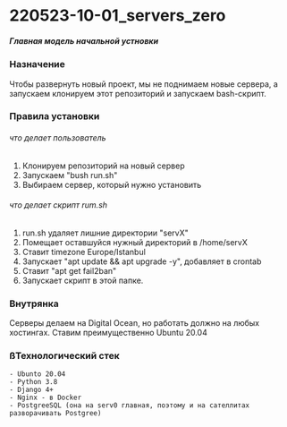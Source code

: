 # 220523-10-01_servers_zero

##### Главная модель начальной устновки

### Назначение

Чтобы развернуть новый проект, мы не поднимаем новые сервера, а запускаем клонируем этот репозиторий и запускаем bash-скрипт.


### Правила установки

###### что делает пользователь

1. Клонируем репозиторий на новый сервер
2. Запускаем "bush run.sh"
3. Выбираем сервер, который нужно установить

###### что делает скрипт rum.sh

1. run.sh удаляет лишние директории "servX"
2. Помещает оставшуйся нужный директорий в /home/servX
3. Ставит timezone Europe/Istanbul
4. Запускает "apt update && apt upgrade -y", добавляет в crontab 
5. Ставит "apt get fail2ban"
6. Запускает скрипт в этой папке.

### Внутрянка

Серверы делаем на Digital Ocean, но работать должно на любых хостингах.
Ставим преимущественно Ubuntu 20.04

### ßТехнологический стек

    - Ubunto 20.04
    - Python 3.8
    - Django 4+
    - Nginx - в Docker
    - PostgreeSQL (она на serv0 главная, поэтому и на сателлитах разворачивать Postgree)





